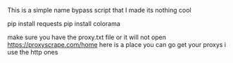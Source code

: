 This is a simple name bypass script that I made its nothing cool

pip install requests
pip install colorama

make sure you have the proxy.txt file or it will not open
https://proxyscrape.com/home
here is a place you can go get your proxys i use the http ones

